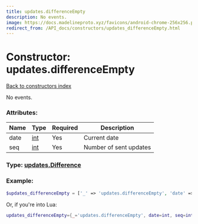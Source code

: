 ```yaml
---
title: updates.differenceEmpty
description: No events.
image: https://docs.madelineproto.xyz/favicons/android-chrome-256x256.png
redirect_from: /API_docs/constructors/updates_differenceEmpty.html
---
```

# Constructor: updates.differenceEmpty  
[Back to constructors index](index.md)



No events.

### Attributes:

| Name     |    Type       | Required | Description |
|----------|---------------|----------|-------------|
|date|[int](../types/int.md) | Yes|Current date|
|seq|[int](../types/int.md) | Yes|Number of sent updates|



### Type: [updates.Difference](../types/updates.Difference.md)


### Example:

```php
$updates_differenceEmpty = ['_' => 'updates.differenceEmpty', 'date' => int, 'seq' => int];
```  


Or, if you're into Lua:

```lua
updates_differenceEmpty={_='updates.differenceEmpty', date=int, seq=int}

```


